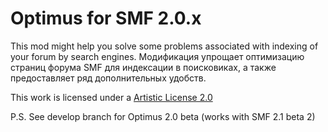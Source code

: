# Optimus for SMF 2.0.x

This mod might help you solve some problems associated with indexing of your forum by search engines.
Модификация упрощает оптимизацию страниц форума SMF для индексации в поисковиках, а также предоставляет ряд дополнительных удобств.

This work is licensed under a [Artistic License 2.0](http://opensource.org/licenses/artistic-license-2.0)

P.S. See develop branch for Optimus 2.0 beta (works with SMF 2.1 beta 2)